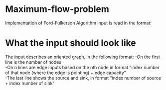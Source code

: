 # Maximum-flow-problem
Implementation of Ford-Fulkerson Algorithm
input is read in the format:
# What the input should look like
The input describes an oriented graph, in the following format:
-On the first line is the number of nodes  
-On n lines are edge inputs based on the nth node in format "index number of that node (where the edge is pointing) + edge capacity"  
-The last line shows the source and sink, in format "index number of source + index number of sink"  
